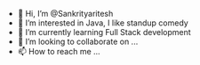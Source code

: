 - 👋 Hi, I’m @Sankrityaritesh
- 👀 I’m interested in Java, I like standup comedy
- 🌱 I’m currently learning Full Stack development
- 💞️ I’m looking to collaborate on ...
- 📫 How to reach me ...

<!---
Sankrityaritesh/Sankrityaritesh is a ✨ special ✨ repository because its `README.md` (this file) appears on your GitHub profile.
You can click the Preview link to take a look at your changes.
--->
